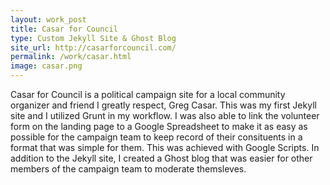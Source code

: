 ```yaml
---
layout: work_post
title: Casar for Council
type: Custom Jekyll Site & Ghost Blog
site_url: http://casarforcouncil.com/
permalink: /work/casar.html
image: casar.png
---
```


Casar for Council is a political campaign site for a local community organizer and friend I greatly respect, Greg Casar. This was my first Jekyll site and I utilized Grunt in my workflow. I was also able to link the volunteer form on the landing page to a Google Spreadsheet to make it as easy as possible for the campaign team to keep record of their consituents in a format that was simple for them. This was achieved with Google Scripts. In addition to the Jekyll site, I created a Ghost blog that was easier for other members of the campaign team to moderate themsleves.

